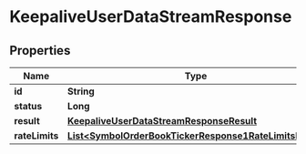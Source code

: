 

# KeepaliveUserDataStreamResponse


## Properties

| Name | Type | Description | Notes |
|------------ | ------------- | ------------- | -------------|
|**id** | **String** |  |  [optional] |
|**status** | **Long** |  |  [optional] |
|**result** | [**KeepaliveUserDataStreamResponseResult**](KeepaliveUserDataStreamResponseResult.md) |  |  [optional] |
|**rateLimits** | [**List&lt;SymbolOrderBookTickerResponse1RateLimitsInner&gt;**](SymbolOrderBookTickerResponse1RateLimitsInner.md) |  |  [optional] |



